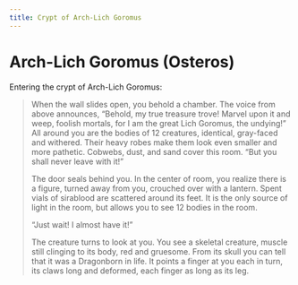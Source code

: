 ```yaml
---
title: Crypt of Arch-Lich Goromus
---
```

# Arch-Lich Goromus (Osteros)

Entering the crypt of Arch-Lich Goromus: 

> When the wall slides open, you behold a chamber. The voice from above announces, “Behold, my true treasure trove! Marvel upon it and weep, foolish mortals, for I am the great Lich Goromus, the undying!” All around you are the bodies of 12 creatures, identical, gray-faced and withered. Their heavy robes make them look even smaller and more pathetic. Cobwebs, dust, and sand cover this room. “But you shall never leave with it!”
>
> The door seals behind you. In the center of room, you realize there is a figure, turned away from you, crouched over with a lantern. Spent vials of sirablood are scattered around its feet. It is the only source of light in the room, but allows you to see 12 bodies in the room.
>
> “Just wait! I almost have it!”
>
> The creature turns to look at you. You see a skeletal creature, muscle still clinging to its body, red and gruesome. From its skull you can tell that it was a Dragonborn in life. It points a finger at you each in turn, its claws long and deformed, each finger as long as its leg.
